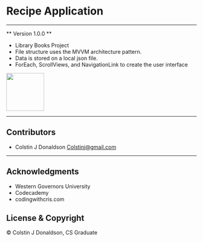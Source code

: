 # Recipe Application 
- - -
** Version 1.0.0 **

- Library Books Project
- File structure uses the MVVM architecture pattern. 
- Data is stored on a local json file.
- ForEach, ScrollViews, and NavigationLink to create the user interface 

<img src="https://user-images.githubusercontent.com/96356901/230518441-0ec70dda-53bc-49b6-8413-097a2941baef.jpg" width="100">


- - -
## Contributors
- Colstin J Donaldson <Colstinj@gmail.com>

- - -

## Acknowledgments 

- Western Governors University
- Codecademy
- codingwithcris.com

## License & Copyright

© Colstin J Donaldson, CS Graduate 

